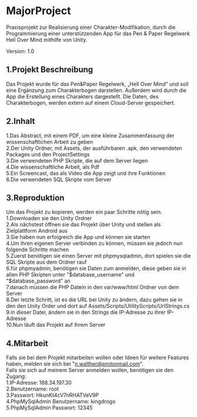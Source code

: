 # MajorProject
 Praxisprojekt zur Realisierung einer Charakter-Modifikation, durch die Programmierung einer unterstützenden App für das Pen & Paper Regelwerk Hell Over Mind mithilfe von Unity.

 Version: 1.0
## 1.Projekt Beschreibung

Das Projekt wurde für das Pen&Paper Regelwerk, „Hell Over Mind" und soll eine Ergänzung zum Charakterbogen darstellen. Außerdem wird durch die App die Erstellung eines Charakters dargestellt. Die Daten, des Charakterbogen, werden extern auf einem Cloud-Server gespeichert.


## 2.Inhalt

1.Das Abstract, mit einem PDF, um eine kleine Zusammenfassung der wissenschaftlichen Arbeit zu geben<br>
2.Der Unity Ordner, mit Assets, der ausführbaren .apk, den verwendeten Packages und den ProjectSettings<br>
3.Die verwendeten PHP Skripte, die auf dem Server liegen<br>
4.Die wissenschaftliche Arbeit, als Pdf <br>
5.Ein Screencast, das als Video die App zeigt und ihre Funktionen<br>
6.Die verwendeten SQL Skripte vom Server<br>


## 3.Reproduktion

Um das Projekt zu kopieren, werden ein paar Schritte nötig sein.<br>
1.Downloaden sie den Unity Ordner<br>
2.Als nächstest öffnen sie das Projekt über Unity und stellen als Zielplattform Android aus<br>
3.Sie haben nun erfolgreich die App und können sie starten<br>
4.Um ihren eigenen Server verbinden zu können, müssen sie jedoch nun folgende Schritte machen<br>
5.Zuerst benötigen sie einen Server mit phpmysqladmin, dort spielen sie die SQL Skripte aus dem Ordner rauf<br>
6.für phpmyadmin, benötigen sie Daten zum anmelden, diese geben sie in allen PHP Skripten unter "$database_username" und "$database_password" an<br>
7.danach müssen die PHP Datein in den var/www/html Ordner von dem Server<br>
8.Der letzte Schritt, ist es die URL bei Unity zu ändern, dazu gehen sie in den den Unity Order und dort auf Assets/Scripts/UtilityScripts/UrlStrings.cs<br>
9.in dieser Datei, ändern sie in den Strings die IP-Adresse zu ihrer IP-Adresse<br>
10.Nun läuft das Projekt auf ihrem Server<br>


## 4.Mitarbeit

Falls sie bei dem Projekt mitarbeiten wollen oder Ideen für weitere Features haben, melden sie sich bei "n.walther@protonmail.com".<br>
Falls sie sich auf meinem Server anmelden wollen, benötigen sie den Zugang: <br>
1.IP-Adresse: 188.34.197.30<br>
2.Benutzername: root<br>
3.Passwort: HkunKt4cV7nRHATVeV9P<br>
4.PhpMySqlAdmin Benutzername: kingdrogo<br>
5.PhpMySqlAdmin Passwort: 12345<br>



